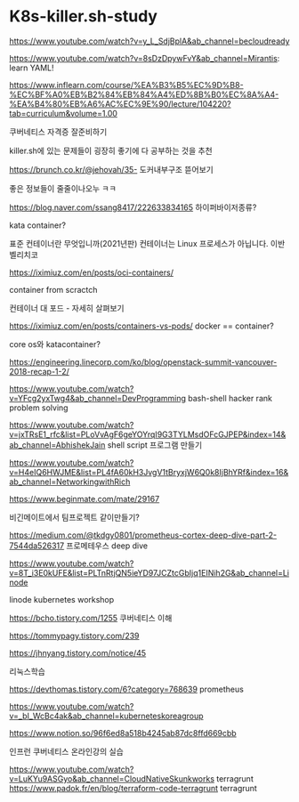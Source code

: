 # K8s-killer.sh-study



https://www.youtube.com/watch?v=y_L_SdjBplA&ab_channel=becloudready


https://www.youtube.com/watch?v=8sDzDpywFvY&ab_channel=Mirantis: learn YAML!

https://www.inflearn.com/course/%EA%B3%B5%EC%9D%B8-%EC%BF%A0%EB%B2%84%EB%84%A4%ED%8B%B0%EC%8A%A4-%EA%B4%80%EB%A6%AC%EC%9E%90/lecture/104220?tab=curriculum&volume=1.00

쿠버네티스 자격증 잘준비하기

killer.sh에 있는 문제들이 굉장히 좋기에 다 공부하는 것을 추천


https://brunch.co.kr/@jehovah/35- 도커내부구조 뜯어보기 

좋은 정보들이 줄줄이나오누 ㅋㅋ

https://blog.naver.com/ssang8417/222633834165 하이퍼바이저종류?

kata container?

표준 컨테이너란 무엇입니까(2021년판)
컨테이너는 Linux 프로세스가 아닙니다.
이반 벨리치코

https://iximiuz.com/en/posts/oci-containers/

container from scractch

컨테이너 대 포드 - 자세히 살펴보기

https://iximiuz.com/en/posts/containers-vs-pods/
docker == container?

core os와 katacontainer?



https://engineering.linecorp.com/ko/blog/openstack-summit-vancouver-2018-recap-1-2/



https://www.youtube.com/watch?v=YFcg2yxTwg4&ab_channel=DevProgramming
bash-shell hacker rank problem solving


https://www.youtube.com/watch?v=jxTRsE1_rfc&list=PLoVvAgF6geYOYrqI9G3TYLMsdOFcGJPEP&index=14&ab_channel=AbhishekJain
shell script 프로그램 만들기

https://www.youtube.com/watch?v=H4eIQ6HWJME&list=PL4fA60kH3JvgV1tBryxjW6Q0k8IjBhYRf&index=16&ab_channel=NetworkingwithRich

https://www.beginmate.com/mate/29167

비긴메이트에서 팀프로젝트 같이만들기?


https://medium.com/@tkdgy0801/prometheus-cortex-deep-dive-part-2-7544da526317
프로메테우스 deep dive

https://www.youtube.com/watch?v=8T_i3E0kUFE&list=PLTnRtjQN5ieYD97JCZtcGbIjq1EINih2G&ab_channel=Linode

linode kubernetes workshop 

https://bcho.tistory.com/1255
쿠버네티스 이해

https://tommypagy.tistory.com/239


https://jhnyang.tistory.com/notice/45 

리눅스학습

https://devthomas.tistory.com/6?category=768639
prometheus 

https://www.youtube.com/watch?v=_bI_WcBc4ak&ab_channel=kuberneteskoreagroup


https://www.notion.so/96f6ed8a518b4245ab87dc8ffd669cbb

인프런 쿠버네티스 온라인강의 실습


https://www.youtube.com/watch?v=LuKYu9ASGyo&ab_channel=CloudNativeSkunkworks
terragrunt  
https://www.padok.fr/en/blog/terraform-code-terragrunt
terragrunt

